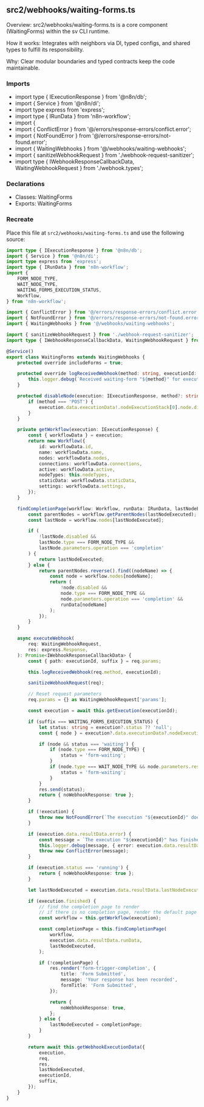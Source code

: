 ## src2/webhooks/waiting-forms.ts

Overview: src2/webhooks/waiting-forms.ts is a core component (WaitingForms) within the sv CLI runtime.

How it works: Integrates with neighbors via DI, typed configs, and shared types to fulfill its responsibility.

Why: Clear modular boundaries and typed contracts keep the code maintainable.

### Imports

- import type { IExecutionResponse } from '@n8n/db';
- import { Service } from '@n8n/di';
- import type express from 'express';
- import type { IRunData } from 'n8n-workflow';
- import {
- import { ConflictError } from '@/errors/response-errors/conflict.error';
- import { NotFoundError } from '@/errors/response-errors/not-found.error';
- import { WaitingWebhooks } from '@/webhooks/waiting-webhooks';
- import { sanitizeWebhookRequest } from './webhook-request-sanitizer';
- import type { IWebhookResponseCallbackData, WaitingWebhookRequest } from './webhook.types';

### Declarations

- Classes: WaitingForms
- Exports: WaitingForms

### Recreate

Place this file at `src2/webhooks/waiting-forms.ts` and use the following source:

```ts
import type { IExecutionResponse } from '@n8n/db';
import { Service } from '@n8n/di';
import type express from 'express';
import type { IRunData } from 'n8n-workflow';
import {
	FORM_NODE_TYPE,
	WAIT_NODE_TYPE,
	WAITING_FORMS_EXECUTION_STATUS,
	Workflow,
} from 'n8n-workflow';

import { ConflictError } from '@/errors/response-errors/conflict.error';
import { NotFoundError } from '@/errors/response-errors/not-found.error';
import { WaitingWebhooks } from '@/webhooks/waiting-webhooks';

import { sanitizeWebhookRequest } from './webhook-request-sanitizer';
import type { IWebhookResponseCallbackData, WaitingWebhookRequest } from './webhook.types';

@Service()
export class WaitingForms extends WaitingWebhooks {
	protected override includeForms = true;

	protected override logReceivedWebhook(method: string, executionId: string) {
		this.logger.debug(`Received waiting-form "${method}" for execution "${executionId}"`);
	}

	protected disableNode(execution: IExecutionResponse, method?: string) {
		if (method === 'POST') {
			execution.data.executionData!.nodeExecutionStack[0].node.disabled = true;
		}
	}

	private getWorkflow(execution: IExecutionResponse) {
		const { workflowData } = execution;
		return new Workflow({
			id: workflowData.id,
			name: workflowData.name,
			nodes: workflowData.nodes,
			connections: workflowData.connections,
			active: workflowData.active,
			nodeTypes: this.nodeTypes,
			staticData: workflowData.staticData,
			settings: workflowData.settings,
		});
	}

	findCompletionPage(workflow: Workflow, runData: IRunData, lastNodeExecuted: string) {
		const parentNodes = workflow.getParentNodes(lastNodeExecuted);
		const lastNode = workflow.nodes[lastNodeExecuted];

		if (
			!lastNode.disabled &&
			lastNode.type === FORM_NODE_TYPE &&
			lastNode.parameters.operation === 'completion'
		) {
			return lastNodeExecuted;
		} else {
			return parentNodes.reverse().find((nodeName) => {
				const node = workflow.nodes[nodeName];
				return (
					!node.disabled &&
					node.type === FORM_NODE_TYPE &&
					node.parameters.operation === 'completion' &&
					runData[nodeName]
				);
			});
		}
	}

	async executeWebhook(
		req: WaitingWebhookRequest,
		res: express.Response,
	): Promise<IWebhookResponseCallbackData> {
		const { path: executionId, suffix } = req.params;

		this.logReceivedWebhook(req.method, executionId);

		sanitizeWebhookRequest(req);

		// Reset request parameters
		req.params = {} as WaitingWebhookRequest['params'];

		const execution = await this.getExecution(executionId);

		if (suffix === WAITING_FORMS_EXECUTION_STATUS) {
			let status: string = execution?.status ?? 'null';
			const { node } = execution?.data.executionData?.nodeExecutionStack[0] ?? {};

			if (node && status === 'waiting') {
				if (node.type === FORM_NODE_TYPE) {
					status = 'form-waiting';
				}
				if (node.type === WAIT_NODE_TYPE && node.parameters.resume === 'form') {
					status = 'form-waiting';
				}
			}
			res.send(status);
			return { noWebhookResponse: true };
		}

		if (!execution) {
			throw new NotFoundError(`The execution "${executionId}" does not exist.`);
		}

		if (execution.data.resultData.error) {
			const message = `The execution "${executionId}" has finished with error.`;
			this.logger.debug(message, { error: execution.data.resultData.error });
			throw new ConflictError(message);
		}

		if (execution.status === 'running') {
			return { noWebhookResponse: true };
		}

		let lastNodeExecuted = execution.data.resultData.lastNodeExecuted as string;

		if (execution.finished) {
			// find the completion page to render
			// if there is no completion page, render the default page
			const workflow = this.getWorkflow(execution);

			const completionPage = this.findCompletionPage(
				workflow,
				execution.data.resultData.runData,
				lastNodeExecuted,
			);

			if (!completionPage) {
				res.render('form-trigger-completion', {
					title: 'Form Submitted',
					message: 'Your response has been recorded',
					formTitle: 'Form Submitted',
				});

				return {
					noWebhookResponse: true,
				};
			} else {
				lastNodeExecuted = completionPage;
			}
		}

		return await this.getWebhookExecutionData({
			execution,
			req,
			res,
			lastNodeExecuted,
			executionId,
			suffix,
		});
	}
}

```
